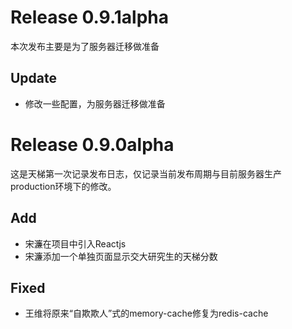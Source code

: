 # Release 0.9.1alpha

本次发布主要是为了服务器迁移做准备

## Update

* 修改一些配置，为服务器迁移做准备

# Release 0.9.0alpha

这是天梯第一次记录发布日志，仅记录当前发布周期与目前服务器生产production环境下的修改。

## Add

* 宋濂在项目中引入Reactjs
* 宋濂添加一个单独页面显示交大研究生的天梯分数

## Fixed

* 王维将原来“自欺欺人”式的memory-cache修复为redis-cache

